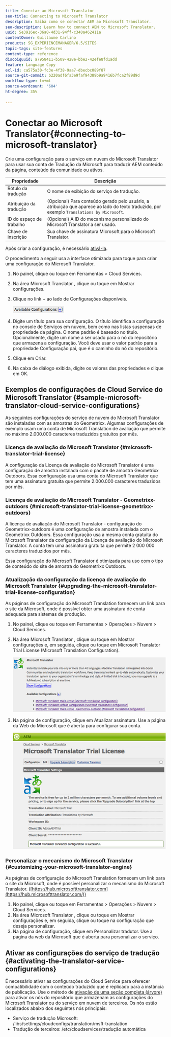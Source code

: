 ```yaml
---
title: Conectar ao Microsoft Translator
seo-title: Connecting to Microsoft Translator
description: Saiba como se conectar AEM ao Microsoft Translator.
seo-description: Learn how to connect AEM to Microsoft Translator.
uuid: 5e3916ec-36a0-4d31-94ff-c340a462411a
contentOwner: Guillaume Carlino
products: SG_EXPERIENCEMANAGER/6.5/SITES
topic-tags: site-features
content-type: reference
discoiquuid: a7958411-b509-428e-bbe2-42efe8fd1add
feature: Language Copy
exl-id: ca575a30-fc3e-4f38-9aa7-dbecbc089f87
source-git-commit: b220adf6fa3e9faf94389b9a9416b7fca2f89d9d
workflow-type: tm+mt
source-wordcount: '604'
ht-degree: 35%

---
```


# Conectar ao Microsoft Translator{#connecting-to-microsoft-translator}

Crie uma configuração para o serviço em nuvem do Microsoft Translator para usar sua conta de Tradução da Microsoft para traduzir AEM conteúdo da página, conteúdo da comunidade ou ativos.

| Propriedade | Descrição |
|---|---|
| Rótulo da tradução | O nome de exibição do serviço de tradução. |
| Atribuição da tradução | (Opcional) Para conteúdo gerado pelo usuário, a atribuição que aparece ao lado do texto traduzido, por exemplo `Translations by Microsoft`. |
| ID do espaço de trabalho | (Opcional) A ID do mecanismo personalizado do Microsoft Translator a ser usado. |
| Chave de inscrição | Sua chave de assinatura Microsoft para o Microsoft Translator. |

Após criar a configuração, é necessário [ativá-la](/help/sites-administering/tc-msconf.md#activating-the-translator-service-configurations).

O procedimento a seguir usa a interface otimizada para toque para criar uma configuração do Microsoft Translator.

1. No painel, clique ou toque em Ferramentas > Cloud Services.
1. Na área Microsoft Translator , clique ou toque em Mostrar configurações.
1. Clique no link + ao lado de Configurações disponíveis.

   ![chlimage_1-382](assets/chlimage_1-382.png)

1. Digite um título para sua configuração. O título identifica a configuração no console de Serviços em nuvem, bem como nas listas suspensas de propriedade da página. O nome padrão é baseado no título. Opcionalmente, digite um nome a ser usado para o nó do repositório que armazena a configuração. Você deve usar o valor padrão para a propriedade Configuração pai, que é o caminho do nó do repositório.
1. Clique em Criar.
1. Na caixa de diálogo exibida, digite os valores das propriedades e clique em OK.

## Exemplos de configurações de Cloud Service do Microsoft Translator {#sample-microsoft-translator-cloud-service-configurations}

As seguintes configurações do serviço de nuvem do Microsoft Translator são instaladas com as amostras do Geometrixx. Algumas configurações de exemplo usam uma conta de Microsoft Translation de avaliação que permite no máximo 2.000.000 caracteres traduzidos gratuitos por mês.

### Licença de avaliação do Microsoft Translator {#microsoft-translator-trial-license}

A configuração da Licença de avaliação do Microsoft Translator é uma configuração de amostra instalada com o pacote de amostra Geometrixx Outdoors. Essa configuração usa uma conta do Microsoft Translator que tem uma assinatura gratuita que permite 2.000.000 caracteres traduzidos por mês.

### Licença de avaliação do Microsoft Translator - Geometrixx-outdoors {#microsoft-translator-trial-license-geometrixx-outdoors}

A licença de avaliação do Microsoft Translator - configuração do Geometrixx-outdoors é uma configuração de amostra instalada com o Geometrixx Outdoors. Essa configuração usa a mesma conta gratuita do Microsoft Translator da configuração da Licença de avaliação do Microsoft Translator. A conta tem uma assinatura gratuita que permite 2 000 000 caracteres traduzidos por mês.

Essa configuração do Microsoft Translator é otimizada para uso com o tipo de conteúdo do site de amostra do Geometrixx Outdoors.

### Atualização da configuração da licença de avaliação do Microsoft Translator {#upgrading-the-microsoft-translator-trial-license-configuration}

As páginas de configuração do Microsoft Translation fornecem um link para o site da Microsoft, onde é possível obter uma assinatura de conta adequada para sistemas de produção.

1. No painel, clique ou toque em Ferramentas > Operações > Nuvem > Cloud Services.
1. Na área Microsoft Translator , clique ou toque em Mostrar configurações e, em seguida, clique ou toque em Microsoft Translator Trial License (Microsoft Translation Configuration).

   ![chlimage_1-383](assets/chlimage_1-383.png)

1. Na página de configuração, clique em Atualizar assinatura. Use a página da Web do Microsoft que é aberta para configurar sua conta.

   ![chlimage_1-384](assets/chlimage_1-384.png)

### Personalizar o mecanismo do Microsoft Translator {#customizing-your-microsoft-translator-engine}

As páginas de configuração do Microsoft Translation fornecem um link para o site da Microsoft, onde é possível personalizar o mecanismo do Microsoft Translator. ([https://hub.microsofttranslator.com](https://hub.microsofttranslator.com/))

1. No painel, clique ou toque em Ferramentas > Operações > Nuvem > Cloud Services.
1. Na área Microsoft Translator , clique ou toque em Mostrar configurações e, em seguida, clique ou toque na configuração que deseja personalizar.
1. Na página de configuração, clique em Personalizar tradutor. Use a página da web da Microsoft que é aberta para personalizar o serviço.

## Ativar as configurações do serviço de tradução {#activating-the-translator-service-configurations}

É necessário ativar as configurações do Cloud Service para oferecer compatibilidade com o conteúdo traduzido que é replicado para a instância de publicação. Use o método de [ativação de uma seção completa (árvore)](/help/sites-authoring/publishing-pages.md#publishing-and-unpublishing-a-tree) para ativar os nós do repositório que armazenam as configurações do Microsoft Translator ou do serviço em nuvem de terceiros. Os nós estão localizados abaixo dos seguintes nós principais:

* Serviço de tradução Microsoft: /libs/settings/cloudconfigs/translation/msft-translation
* Tradução de terceiros: /etc/cloudservices/tradução automática
